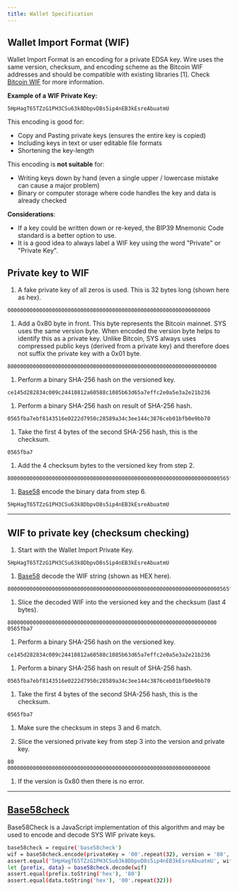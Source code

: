 ```yaml
---
title: Wallet Specification
---
```


## Wallet Import Format (WIF)

Wallet Import Format is an encoding for a private EDSA key.  Wire uses the same version, checksum, and encoding scheme as the Bitcoin WIF addresses and should be compatible with existing libraries [1]. Check [Bitcoin WIF](https://en.bitcoin.it/wiki/Wallet_import_format) for more information.

**Example of a WIF Private Key:**

```
5HpHagT65TZzG1PH3CSu63k8DbpvD8s5ip4nEB3kEsreAbuatmU
```

This encoding is good for:

* Copy and Pasting private keys (ensures the entire key is copied)
* Including keys in text or user editable file formats
* Shortening the key-length

This encoding is **not suitable** for:

* Writing keys down by hand (even a single upper / lowercase mistake can cause a major problem)
* Binary or computer storage where code handles the key and data is already checked

**Considerations**:

* If a key could be written down or re-keyed, the BIP39 Mnemonic Code standard is a better option to use.
* It is a good idea to always label a WIF key using the word "Private" or "Private Key".

## Private key to WIF

1. A fake private key of all zeros is used.  This is 32 bytes long (shown here as hex).

```console
0000000000000000000000000000000000000000000000000000000000000000
```

1. Add a 0x80 byte in front.  This byte represents the Bitcoin mainnet.  SYS uses the same version byte.  When encoded the version byte helps to identify this as a private key.  Unlike Bitcoin, SYS always uses compressed public keys (derived from a private key) and therefore does not suffix the private key with a 0x01 byte.

```console
800000000000000000000000000000000000000000000000000000000000000000
```

1. Perform a binary SHA-256 hash on the versioned key.

```console
ce145d282834c009c24410812a60588c1085b63d65a7effc2e0a5e3a2e21b236
```

1. Perform a binary SHA-256 hash on result of SHA-256 hash.

```console
0565fba7ebf8143516e0222d7950c28589a34c3ee144c3876ceb01bfb0e9bb70
```

1. Take the first 4 bytes of the second SHA-256 hash, this is the checksum.

```console
0565fba7
```

1. Add the 4 checksum bytes to the versioned key from step 2.

```console
8000000000000000000000000000000000000000000000000000000000000000000565fba7
```

1. [Base58](http://npmjs.com/package/bs58) encode the binary data from step 6.

```console
5HpHagT65TZzG1PH3CSu63k8DbpvD8s5ip4nEB3kEsreAbuatmU
```

---

## WIF to private key (checksum checking)

1. Start with the Wallet Import Private Key.

```console
5HpHagT65TZzG1PH3CSu63k8DbpvD8s5ip4nEB3kEsreAbuatmU
```

1. [Base58](http://npmjs.com/package/bs58) decode the WIF string (shown as HEX here).

```console
8000000000000000000000000000000000000000000000000000000000000000000565fba7
```

1. Slice the decoded WIF into the versioned key and the checksum (last 4 bytes).

```console
800000000000000000000000000000000000000000000000000000000000000000
0565fba7
```

1. Perform a binary SHA-256 hash on the versioned key.

```console
ce145d282834c009c24410812a60588c1085b63d65a7effc2e0a5e3a2e21b236
```

1. Perform a binary SHA-256 hash on result of SHA-256 hash.

```console
0565fba7ebf8143516e0222d7950c28589a34c3ee144c3876ceb01bfb0e9bb70
```

1. Take the first 4 bytes of the second SHA-256 hash, this is the checksum.

```console
0565fba7
```

1. Make sure the checksum in steps 3 and 6 match.

2. Slice the versioned private key from step 3 into the version and private key.

```console
80
0000000000000000000000000000000000000000000000000000000000000000
```

1. If the version is 0x80 then there is no error.

---

## [Base58check](https://www.npmjs.com/package/base58check)

Base58Check is a JavaScript implementation of this algorithm and may be used to encode and decode SYS WIF private keys.

```sh
base58check = require('base58check')
wif = base58check.encode(privateKey = '00'.repeat(32), version = '80', encoding = 'hex')
assert.equal('5HpHagT65TZzG1PH3CSu63k8DbpvD8s5ip4nEB3kEsreAbuatmU', wif)
let {prefix, data} = base58check.decode(wif)
assert.equal(prefix.toString('hex'), '80')
assert.equal(data.toString('hex'), '00'.repeat(32)))
```
